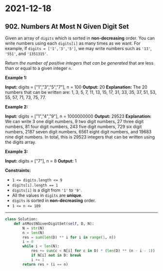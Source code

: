 # 2021-12-18

## 902. Numbers At Most N Given Digit Set

Given an array of `digits` which is sorted in **non-decreasing** order. You can write numbers using each `digits[i]` as many times as we want. For example, if `digits = ['1','3','5']`, we may write numbers such as `'13'`, `'551'`, and `'1351315'`.

Return _the number of positive integers that can be generated_ that are less than or equal to a given integer `n`.

**Example 1:**

**Input:** digits = \["1","3","5","7"\], n = 100
**Output:** 20
**Explanation:**
The 20 numbers that can be written are:
1, 3, 5, 7, 11, 13, 15, 17, 31, 33, 35, 37, 51, 53, 55, 57, 71, 73, 75, 77.

**Example 2:**

**Input:** digits = \["1","4","9"\], n = 1000000000
**Output:** 29523
**Explanation:**
We can write 3 one digit numbers, 9 two digit numbers, 27 three digit numbers,
81 four digit numbers, 243 five digit numbers, 729 six digit numbers,
2187 seven digit numbers, 6561 eight digit numbers, and 19683 nine digit numbers.
In total, this is 29523 integers that can be written using the digits array.

**Example 3:**

**Input:** digits = \["7"\], n = 8
**Output:** 1

**Constraints:**

- `1 <= digits.length <= 9`
- `digits[i].length == 1`
- `digits[i]` is a digit from `'1'` to `'9'`.
- All the values in `digits` are **unique**.
- `digits` is sorted in **non-decreasing** order.
- `1 <= n <= 109`

---

```py
class Solution:
    def atMostNGivenDigitSet(self, D, N):
        N = str(N)
        n = len(N)
        res = sum(len(D) ** i for i in range(1, n))
        i = 0
        while i < len(N):
            res += sum(c < N[i] for c in D) * (len(D) ** (n - i - 1))
            if N[i] not in D: break
            i += 1
        return res + (i == n)
```
